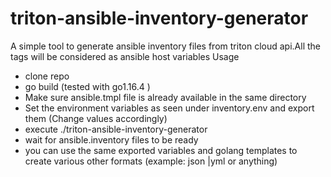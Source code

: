 # triton-ansible-inventory-generator
A simple tool to generate ansible inventory files from triton cloud api.All the tags will be considered as ansible host variables
Usage
- clone repo
- go build (tested with go1.16.4 )
- Make sure ansible.tmpl file is already available in the same directory
- Set the environment variables as seen under inventory.env and export them (Change values accordingly)
- execute ./triton-ansible-inventory-generator
- wait for ansible.inventory files to be ready
- you can use the same exported variables and golang templates to create various other formats (example: json |yml or anything)

